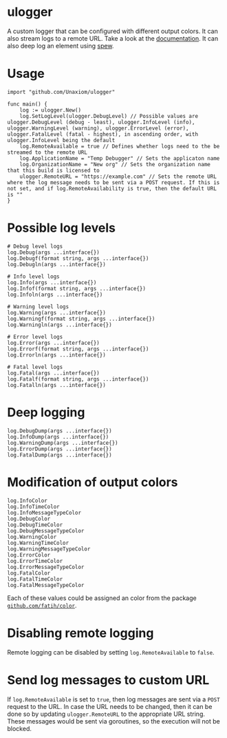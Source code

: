 # ulogger

A custom logger that can be configured with different output colors. It can also stream logs to a remote URL. Take a look at the [documentation](https://godoc.org/github.com/Unaxiom/ulogger). It can also deep log an element using [spew](https://github.com/davecgh/go-spew).

# Usage
```
import "github.com/Unaxiom/ulogger"

func main() {
    log := ulogger.New()
    log.SetLogLevel(ulogger.DebugLevel) // Possible values are ulogger.DebugLevel (debug - least), ulogger.InfoLevel (info), ulogger.WarningLevel (warning), ulogger.ErrorLevel (error), ulogger.FatalLevel (fatal - highest), in ascending order, with ulogger.InfoLevel being the default
    log.RemoteAvailable = true // Defines whether logs need to the be streamed to the remote URL
    log.ApplicationName = "Temp Debugger" // Sets the applicaton name
    log.OrganizationName = "New org" // Sets the organization name that this build is licensed to
    ulogger.RemoteURL = "https://example.com" // Sets the remote URL where the log message needs to be sent via a POST request. If this is not set, and if log.RemoteAvailability is true, then the default URL is ""
}
```

# Possible log levels
```
# Debug level logs
log.Debug(args ...interface{})
log.Debugf(format string, args ...interface{})
log.Debugln(args ...interface{})

# Info level logs
log.Info(args ...interface{})
log.Infof(format string, args ...interface{})
log.Infoln(args ...interface{})

# Warning level logs
log.Warning(args ...interface{})
log.Warningf(format string, args ...interface{})
log.Warningln(args ...interface{})

# Error level logs
log.Error(args ...interface{})
log.Errorf(format string, args ...interface{})
log.Errorln(args ...interface{})

# Fatal level logs
log.Fatal(args ...interface{})
log.Fatalf(format string, args ...interface{})
log.Fatalln(args ...interface{})
```

# Deep logging
```
log.DebugDump(args ...interface{})
log.InfoDump(args ...interface{})
log.WarningDump(args ...interface{})
log.ErrorDump(args ...interface{})
log.FatalDump(args ...interface{})
```

# Modification of output colors
```
log.InfoColor
log.InfoTimeColor
log.InfoMessageTypeColor
log.DebugColor
log.DebugTimeColor
log.DebugMessageTypeColor
log.WarningColor
log.WarningTimeColor
log.WarningMessageTypeColor
log.ErrorColor
log.ErrorTimeColor
log.ErrorMessageTypeColor
log.FatalColor
log.FatalTimeColor
log.FatalMessageTypeColor
```
Each of these values could be assigned an color from the package [`github.com/fatih/color`](https://github.com/fatih/color).

# Disabling remote logging
Remote logging can be disabled by setting `log.RemoteAvailable` to `false`.

# Send log messages to custom URL
If `log.RemoteAvailable` is set to `true`, then log messages are sent via a `POST` request to the URL. In case the URL needs to be changed, then it can be done so by updating `ulogger.RemoteURL` to the appropriate URL string. These messages would be sent via goroutines, so the execution will not be blocked.